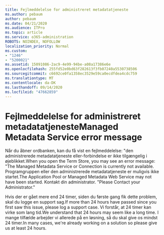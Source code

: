 ```yaml
---
title: Fejlmeddelelse for administreret metadatatjeneste
ms.author: pebaum
author: pebaum
ms.date: 04/21/2020
ms.audience: ITPro
ms.topic: article
ms.service: o365-administration
ROBOTS: NOINDEX, NOFOLLOW
localization_priority: Normal
ms.custom:
- "1246"
- "5200021"
ms.assetid: 15091086-2ac9-4e99-94be-a08a17386e6e
ms.openlocfilehash: 255fd52e0bd63f282613f3fb07240a5530738506
ms.sourcegitcommit: c6692ce0fa1358ec3529e59ca0ecdfdea4cdc759
ms.translationtype: MT
ms.contentlocale: da-DK
ms.lasthandoff: 09/14/2020
ms.locfileid: "47662859"
---
```

# <a name="managed-metadata-service-error-message"></a><span data-ttu-id="cf410-102">Fejlmeddelelse for administreret metadatatjeneste</span><span class="sxs-lookup"><span data-stu-id="cf410-102">Managed Metadata Service error message</span></span>

<span data-ttu-id="cf410-103">Når du åbner ordbanken, kan du få vist en fejlmeddelelse: "den administrerede metadatatjeneste eller-forbindelse er ikke tilgængelig i øjeblikket.</span><span class="sxs-lookup"><span data-stu-id="cf410-103">When you open the Term Store, you may see an error message: "The Managed Metadata Service or Connection is currently not available.</span></span> <span data-ttu-id="cf410-104">Programgruppen eller den administrerede metadatatjeneste er muligvis ikke startet.</span><span class="sxs-lookup"><span data-stu-id="cf410-104">The Application Pool or Managed Metadata Web Service may not have been started.</span></span> <span data-ttu-id="cf410-105">Kontakt din administrator. "</span><span class="sxs-lookup"><span data-stu-id="cf410-105">Please Contact your Administrator."</span></span>
  
<span data-ttu-id="cf410-106">Hvis der er gået mere end 24 timer, siden du første gang fik dette problem, skal du logge en support sag.</span><span class="sxs-lookup"><span data-stu-id="cf410-106">If more than 24 hours have passed since you first saw this issue, please log a support case.</span></span> <span data-ttu-id="cf410-107">Vi forstår, at 24 timer kan virke som lang tid.</span><span class="sxs-lookup"><span data-stu-id="cf410-107">We understand that 24 hours may seem like a long time.</span></span> <span data-ttu-id="cf410-108">I mange tilfælde arbejder vi allerede på en løsning, så du skal give os mindst 24 timer.</span><span class="sxs-lookup"><span data-stu-id="cf410-108">In many cases, we're already working on a solution so please give us at least 24 hours.</span></span>
  